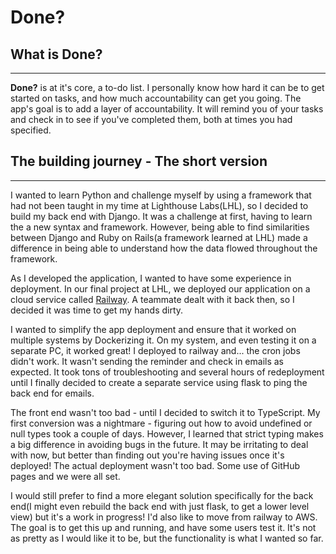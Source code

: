 # Done?

## What is Done?
-----

**Done?** is at it's core, a to-do list.  I personally know how hard it can be to get started on tasks, and how much accountability can get you going.  The app's goal is to add a layer of accountability.  It will remind you of your tasks and check in to see if you've completed them, both at times you had specified.

## The building journey - The short version
-----

I wanted to learn Python and challenge myself by using a framework that had not been taught in my time at Lighthouse Labs(LHL), so I decided to build my back end with Django.  It was a challenge at first, having to learn the a new syntax and framework.  However, being able to find similarities between Django and Ruby on Rails(a framework learned at LHL) made a difference in being able to understand how the data flowed throughout the framework.

As I developed the application, I wanted to have some experience in deployment.  In our final project at LHL, we deployed our application on a cloud service called [Railway](https://railway.app/).  A teammate dealt with it back then, so I decided it was time to get my hands dirty.

I wanted to simplify the app deployment and ensure that it worked on multiple systems by Dockerizing it.  On my system, and even testing it on a separate PC, it worked great!  I deployed to railway and... the cron jobs didn't work.  It wasn't sending the reminder and check in emails as expected.  It took tons of troubleshooting and several hours of redeployment until I finally decided to create a separate service using flask to ping the back end for emails.

The front end wasn't too bad - until I decided to switch it to TypeScript.  My first conversion was a nightmare - figuring out how to avoid undefined or null types took a couple of days.  However, I learned that strict typing makes a big difference in avoiding bugs in the future.  It may be irritating to deal with now, but better than finding out you're having issues once it's deployed!  The actual deployment wasn't too bad.  Some use of GitHub pages and we were all set.

I would still prefer to find a more elegant solution specifically for the back end(I might even rebuild the back end with just flask, to get a lower level view) but it's a work in progress!  I'd also like to move from railway to AWS.  The goal is to get this up and running, and have some users test it.  It's not as pretty as I would like it to be, but the functionality is what I wanted so far.